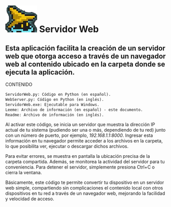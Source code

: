 # ![](./Images/GitHub.png) Servidor Web

## Esta aplicación facilita la creación de un servidor web que otorga acceso a través de un navegador web al contenido ubicado en la carpeta donde se ejecuta la aplicación.

CONTENIDO

    ServidorWeb.py: Código en Python (en español).
    WebServer.py: Código en Python (en inglés).
    ServidorWeb.exe: Ejecutable para Windows.
    Leeme: Archivo de información (en español) - este documento.
    Readme: Archivo de información (en inglés).

Al activar este código, se inicia un servidor que muestra la dirección IP actual de tu sistema (pudiendo ser una o más, dependiendo de tu red) junto con un número de puerto, por ejemplo, *192.168.1.1:8000*. Ingresar esta información en tu navegador permite acceder a los archivos en la carpeta, lo que posibilita ver, ejecutar o descargar dichos archivos.

Para evitar errores, se muestra en pantalla la ubicación precisa de la carpeta compartida. Además, se monitorea la actividad del servidor para tu conveniencia. Para detener el servidor, simplemente presiona Ctrl+C o cierra la ventana.

Básicamente, este código te permite convertir tu dispositivo en un servidor web simple, compartiendo sin complicaciones el contenido local con otros dispositivos en tu red a través de un navegador web, mejorando la facilidad y velocidad de acceso.
